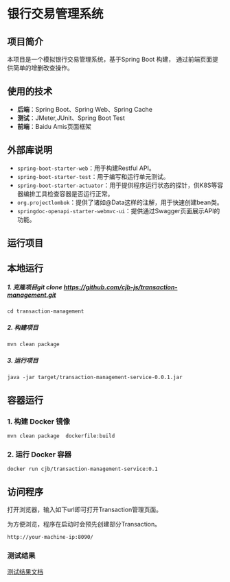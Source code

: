 # 银行交易管理系统

## 项目简介
本项目是一个模拟银行交易管理系统，基于Spring Boot 构建， 通过前端页面提供简单的增删改查操作。


## 使用的技术
- **后端**：Spring Boot、Spring Web、Spring Cache
- **测试**：JMeter,JUnit、Spring Boot Test
- **前端**：Baidu Amis页面框架



## 外部库说明
- `spring-boot-starter-web`：用于构建Restful API。
- `spring-boot-starter-test`：用于编写和运行单元测试。
- `spring-boot-starter-actuator`：用于提供程序运行状态的探针，供K8S等容器编排工具检查容器是否运行正常。
- `org.projectlombok`：提供了诸如@Data这样的注解，用于快速创建bean类。
- `springdoc-openapi-starter-webmvc-ui`：提供通过Swagger页面展示API的功能。

## 运行项目

## 本地运行
##### 1. 克隆项目git clone https://github.com/cjb-js/transaction-management.git
```
cd transaction-management
```

##### 2. 构建项目
```
mvn clean package
```
##### 3. 运行项目
```
java -jar target/transaction-management-service-0.0.1.jar
```

## 容器运行
### 1. 构建 Docker 镜像
```
mvn clean package  dockerfile:build
```

### 2. 运行 Docker 容器
```
docker run cjb/transaction-management-service:0.1
```

## 访问程序
打开浏览器，输入如下url即可打开Transaction管理页面。

为方便浏览，程序在启动时会预先创建部分Transaction。

```
http://your-machine-ip:8090/
```


### 测试结果
[测试结果文档](https://github.com/cjb-js/transaction-management/blob/main/TestResult_Evidence.xlsx)
